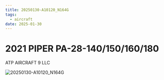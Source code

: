 ```yaml
---
title: 20250130-A10120_N164G
tags:
  - aircraft
date: 2025-01-30
---
```


# 2021 PIPER PA-28-140/150/160/180

ATP AIRCRAFT 9 LLC

![20250130-A10120_N164G](/aircraft/20250130-A10120_N164G.jpg)